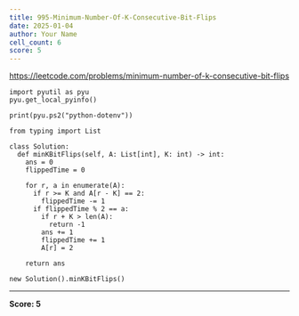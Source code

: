 ```yaml
---
title: 995-Minimum-Number-Of-K-Consecutive-Bit-Flips
date: 2025-01-04
author: Your Name
cell_count: 6
score: 5
---
```


https://leetcode.com/problems/minimum-number-of-k-consecutive-bit-flips


```
import pyutil as pyu
pyu.get_local_pyinfo()
```


```
print(pyu.ps2("python-dotenv"))
```


```
from typing import List
```


```
class Solution:
  def minKBitFlips(self, A: List[int], K: int) -> int:
    ans = 0
    flippedTime = 0

    for r, a in enumerate(A):
      if r >= K and A[r - K] == 2:
        flippedTime -= 1
      if flippedTime % 2 == a:
        if r + K > len(A):
          return -1
        ans += 1
        flippedTime += 1
        A[r] = 2

    return ans
```


```
new Solution().minKBitFlips()
```


---
**Score: 5**